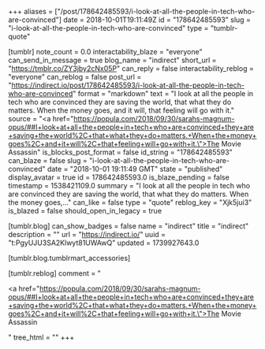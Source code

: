 +++
aliases = ["/post/178642485593/i-look-at-all-the-people-in-tech-who-are-convinced"]
date = 2018-10-01T19:11:49Z
id = "178642485593"
slug = "i-look-at-all-the-people-in-tech-who-are-convinced"
type = "tumblr-quote"

[tumblr]
note_count = 0.0
interactability_blaze = "everyone"
can_send_in_message = true
blog_name = "indirect"
short_url = "https://tmblr.co/ZY3jby2cNx05P"
can_reply = false
interactability_reblog = "everyone"
can_reblog = false
post_url = "https://indirect.io/post/178642485593/i-look-at-all-the-people-in-tech-who-are-convinced"
format = "markdown"
text = "I look at all the people in tech who are convinced they are saving the world, that what they do matters. When the money goes, and it will, that feeling will go with it."
source = "<a href=\"https://popula.com/2018/09/30/sarahs-magnum-opus/##I+look+at+all+the+people+in+tech+who+are+convinced+they+are+saving+the+world%2C+that+what+they+do+matters.+When+the+money+goes%2C+and+it+will%2C+that+feeling+will+go+with+it.\">The Movie Assassin</a>"
is_blocks_post_format = false
id_string = "178642485593"
can_blaze = false
slug = "i-look-at-all-the-people-in-tech-who-are-convinced"
date = "2018-10-01 19:11:49 GMT"
state = "published"
display_avatar = true
id = 178642485593.0
is_blaze_pending = false
timestamp = 1538421109.0
summary = "I look at all the people in tech who are convinced they are saving the world, that what they do matters. When the money goes,..."
can_like = false
type = "quote"
reblog_key = "Xjk5jui3"
is_blazed = false
should_open_in_legacy = true

[tumblr.blog]
can_show_badges = false
name = "indirect"
title = "indirect"
description = ""
url = "https://indirect.io/"
uuid = "t:PgyUJU3SA2Klwyt81UWAwQ"
updated = 1739927643.0

[tumblr.blog.tumblrmart_accessories]

[tumblr.reblog]
comment = "<p><a href=\"https://popula.com/2018/09/30/sarahs-magnum-opus/##I+look+at+all+the+people+in+tech+who+are+convinced+they+are+saving+the+world%2C+that+what+they+do+matters.+When+the+money+goes%2C+and+it+will%2C+that+feeling+will+go+with+it.\">The Movie Assassin</a></p>"
tree_html = ""
+++
